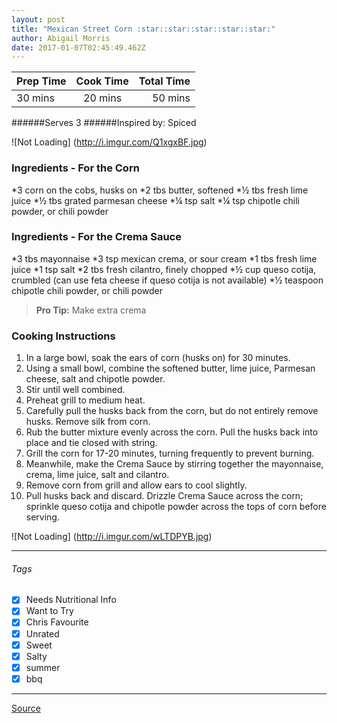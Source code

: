 ```yaml
---
layout: post
title: "Mexican Street Corn :star::star::star::star::star:"
author: Abigail Morris
date: 2017-01-07T02:45:49.462Z
---
```


| Prep Time  | Cook Time    | Total Time  |
| ---------- |:------------:| -----------:|
| 30 mins    | 20 mins      | 50 mins     |


######Serves 3
######Inspired by: Spiced

![Not Loading] (http://i.imgur.com/Q1xgxBF.jpg)

### Ingredients - For the Corn

*3 corn on the cobs, husks on
*2 tbs butter, softened
*½ tbs fresh lime juice
*½ tbs grated parmesan cheese
*¼ tsp salt
*¼ tsp chipotle chili powder, or chili powder

### Ingredients - For the Crema Sauce

*3 tbs mayonnaise
*3 tsp mexican crema, or sour cream
*1 tbs fresh lime juice
*1 tsp salt
*2 tbs fresh cilantro, finely chopped
*½ cup queso cotija, crumbled (can use feta cheese if queso cotija is not available)
*½ teaspoon chipotle chili powder, or chili powder

> **Pro Tip:** Make extra crema

### Cooking Instructions

1. In a large bowl, soak the ears of corn (husks on) for 30 minutes.
2. Using a small bowl, combine the softened butter, lime juice, Parmesan cheese, salt and chipotle powder. 
3. Stir until well combined.
4. Preheat grill to medium heat.
5. Carefully pull the husks back from the corn, but do not entirely remove husks. Remove silk from corn.
6. Rub the butter mixture evenly across the corn. Pull the husks back into place and tie closed with string.
7. Grill the corn for 17-20 minutes, turning frequently to prevent burning.
8. Meanwhile, make the Crema Sauce by stirring together the mayonnaise, crema, lime juice, salt and cilantro.
9. Remove corn from grill and allow ears to cool slightly.
10. Pull husks back and discard. Drizzle Crema Sauce across the corn; sprinkle queso cotija and chipotle powder across the tops of corn before serving.

![Not Loading] (http://i.imgur.com/wLTDPYB.jpg)

---

###### Tags
- [x] Needs Nutritional Info
- [x] Want to Try
- [x] Chris Favourite
- [x] Unrated
- [x] Sweet
- [x] Salty
- [x] summer
- [x] bbq

---

[Source](http://spicedblog.com/grilled-mexican-street-corn.html#_a5y_p=2381532)

